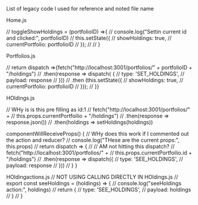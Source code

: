 
List of legacy code I used for reference and noted file name

Home.js

//  toggleShowHoldings = (portfolioID) =>{
//    console.log("Settin current id and clicked:", portfolioID)
//   this.setState({
//     showHoldings: true,
//     currentPortfolio: portfolioID
//   });
//
// }

Portfolios.js

// return dispatch =>{fetch("http://localhost:3001/portfolios/" + portfolioID + "/holdings")
//    .then(response => dispatch(  {
//        type: 'SET_HOLDINGS',
//        payload: response
//      }))
//      .then (this.setState({
//        showHoldings: true,
//        currentPortfolio: portfolioID
//      }));
//  }}


HOldings.js

// WHy is is this pre filling as id:1
// fetch("http://localhost:3001/portfolios/" +
// this.props.currentPortfoilio + "/holdings")
// .then(response => response.json())
// .then(holdings => setHoldings(holdings))

componentWillReceiveProps() {
  // WHy does this work if I commented out the action and reducer?
  // console.log("THese are the current props:", this.props)
  // return dispatch => {
  //    // AM not hitting this dispatch?
  //    fetch("http://localhost:3001/portfolios/" +
  //    this.props.currentPortfoilio.id + "/holdings")
  //    .then(response => dispatch({
  //      type: 'SEE_HOLDINGS',
  //          payload: response
  //        }))
  //  }
}



HOldingactions.js
// NOT USING CALLING DIRECTLY IN HOldings.js
// export const seeHoldings = (holdings) => {
//   console.log("seeHoldings action:", holdings)
//   return {
//     type: 'SEE_HOLDINGS',
//         payload: holdings
//       }
//   }
